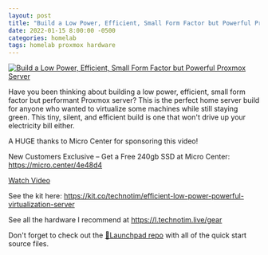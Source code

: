 ```yaml
---
layout: post
title: "Build a Low Power, Efficient, Small Form Factor but Powerful Proxmox Server"
date: 2022-01-15 8:00:00 -0500
categories: homelab
tags: homelab proxmox hardware
---
```


[![Build a Low Power, Efficient, Small Form Factor but Powerful Proxmox Server](https://img.youtube.com/vi/XoObI3L9xNA/0.jpg)](https://www.youtube.com/watch?v=XoObI3L9xNA "Build a Low Power, Efficient, Small Form Factor but Powerful Proxmox Server")

Have you been thinking about building a low power, efficient, small  form factor but performant Proxmox server?  This is the perfect home server build for anyone who wanted to virtualize some machines while still staying green.  This tiny, silent, and efficient build is one that won't drive up your electricity bill either.  

A HUGE thanks to Micro Center for sponsoring this video!

New Customers Exclusive – Get a Free 240gb SSD at Micro Center: <https://micro.center/4e48d4>

[Watch Video](https://www.youtube.com/watch?v=XoObI3L9xNA)

See the kit here:
<https://kit.co/technotim/efficient-low-power-powerful-virtualization-server>

See all the hardware I recommend at <https://l.technotim.live/gear>

Don't forget to check out the [🚀Launchpad repo](https://l.technotim.live/quick-start) with all of the quick start source files.